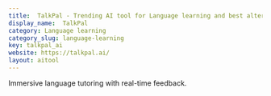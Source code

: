 ```yaml
---
title:  TalkPal - Trending AI tool for Language learning and best alternatives
display_name:  TalkPal
category: Language learning
category_slug: language-learning
key: talkpal_ai
website: https://talkpal.ai/
layout: aitool
---
```


Immersive language tutoring with real-time feedback.
